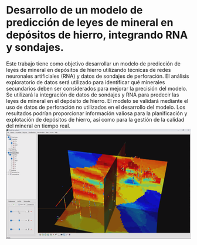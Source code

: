 # Desarrollo de un modelo de predicción de leyes de mineral en depósitos de hierro, integrando RNA y sondajes.
Este trabajo tiene como objetivo desarrollar un modelo de predicción de leyes de mineral en depósitos de hierro utilizando técnicas
de redes neuronales artificiales (RNA) y datos de sondajes de perforación. El análisis exploratorio de datos será utilizado para identificar
qué minerales secundarios deben ser considerados para mejorar la precisión del modelo. Se utilizará la integración de datos de sondajes y RNA
para predecir las leyes de mineral en el depósito de hierro. El modelo se validará mediante el uso de datos de perforación no utilizados en el 
desarrollo del modelo. Los resultados podrían proporcionar información valiosa para la planificación y explotación de depósitos de hierro, así
como para la gestión de la calidad del mineral en tiempo real.
![Visualización del Modelo en SgeMS](view.png)
